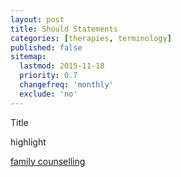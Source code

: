 ```yaml
---
layout: post
title: Should Statements
categories: [therapies, terminology]
published: false
sitemap:
  lastmod: 2015-11-18
  priority: 0.7
  changefreq: 'monthly'
  exclude: 'no'
---
```


Title 

<span class="highlight">highlight</span> 

<a href="/family-counselling/" title="family counselling">family counselling</a> 
